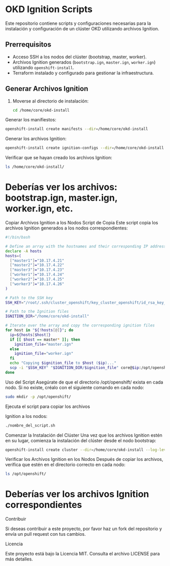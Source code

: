 # OKD Ignition Scripts

Este repositorio contiene scripts y configuraciones necesarias para la instalación y configuración de un clúster OKD utilizando archivos Ignition.

## Prerrequisitos

- Acceso SSH a los nodos del clúster (bootstrap, master, worker).
- Archivos Ignition generados (`bootstrap.ign`, `master.ign`, `worker.ign`) utilizando `openshift-install`.
- Terraform instalado y configurado para gestionar la infraestructura.

## Generar Archivos Ignition

1. Moverse al directorio de instalación:
   ```bash
   cd /home/core/okd-install
   ```

Generar los manifiestos:

```bash
openshift-install create manifests --dir=/home/core/okd-install
```
Generar los archivos Ignition:

```bash
openshift-install create ignition-configs --dir=/home/core/okd-install
```
Verificar que se hayan creado los archivos Ignition:

```bash
ls /home/core/okd-install/
```

# Deberías ver los archivos: bootstrap.ign, master.ign, worker.ign, etc.

Copiar Archivos Ignition a los Nodos
Script de Copia
Este script copia los archivos Ignition generados a los nodos correspondientes:

```bash
#!/bin/bash

# Define an array with the hostnames and their corresponding IP addresses
declare -A hosts
hosts=(
  ["master1"]="10.17.4.21"
  ["master2"]="10.17.4.22"
  ["master3"]="10.17.4.23"
  ["worker1"]="10.17.4.24"
  ["worker2"]="10.17.4.25"
  ["worker3"]="10.17.4.26"
)

# Path to the SSH key
SSH_KEY="/root/.ssh/cluster_openshift/key_cluster_openshift/id_rsa_key_cluster_openshift"

# Path to the Ignition files
IGNITION_DIR="/home/core/okd-install"

# Iterate over the array and copy the corresponding ignition files
for host in "${!hosts[@]}"; do
  ip=${hosts[$host]}
  if [[ $host == master* ]]; then
    ignition_file="master.ign"
  else
    ignition_file="worker.ign"
  fi
  echo "Copying $ignition_file to $host ($ip)..."
  scp -i "$SSH_KEY" "$IGNITION_DIR/$ignition_file" core@$ip:/opt/openshift/$ignition_file
done
```

Uso del Script
Asegúrate de que el directorio /opt/openshift/ exista en cada nodo. Si no existe, créalo con el siguiente comando en cada nodo:

```bash
sudo mkdir -p /opt/openshift/
```

Ejecuta el script para copiar los archivos

Ignition a los nodos:

```bash
./nombre_del_script.sh
```

Comenzar la Instalación del Clúster
Una vez que los archivos Ignition estén en su lugar, comienza la instalación del clúster desde el nodo bootstrap:

```bash
openshift-install create cluster --dir=/home/core/okd-install --log-level=debug
```

Verificar los Archivos Ignition en los Nodos
Después de copiar los archivos, verifica que estén en el directorio correcto en cada nodo:

```bash
ls /opt/openshift/
```

# Deberías ver los archivos Ignition correspondientes

Contribuir

Si deseas contribuir a este proyecto, por favor haz un fork del repositorio y envía un pull request con tus cambios.

Licencia

Este proyecto está bajo la Licencia MIT. Consulta el archivo LICENSE para más detalles.